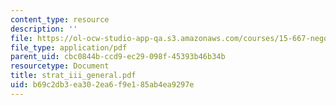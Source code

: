 ```yaml
---
content_type: resource
description: ''
file: https://ol-ocw-studio-app-qa.s3.amazonaws.com/courses/15-667-negotiation-and-conflict-management-spring-2001/b69c2db3ea302ea6f9e185ab4ea9297e_strat_iii_general.pdf
file_type: application/pdf
parent_uid: cbc0844b-ccd9-ec29-098f-45393b46b34b
resourcetype: Document
title: strat_iii_general.pdf
uid: b69c2db3-ea30-2ea6-f9e1-85ab4ea9297e
---
```

